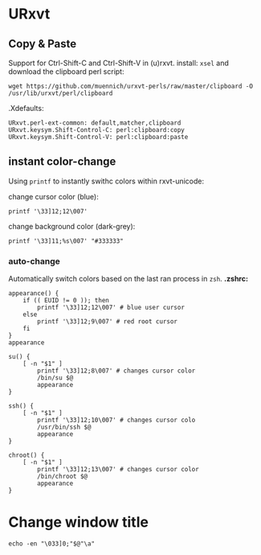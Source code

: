 # URxvt
## Copy & Paste

Support for Ctrl-Shift-C and Ctrl-Shift-V in (u)rxvt.
install: `xsel` and download the clipboard perl script:

    wget https://github.com/muennich/urxvt-perls/raw/master/clipboard -O /usr/lib/urxvt/perl/clipboard 

.Xdefaults:

	URxvt.perl-ext-common: default,matcher,clipboard
	URxvt.keysym.Shift-Control-C: perl:clipboard:copy
	URxvt.keysym.Shift-Control-V: perl:clipboard:paste

## instant color-change
Using `printf` to instantly swithc colors within rxvt-unicode:

change cursor color (blue):

    printf '\33]12;12\007'

change background color (dark-grey):

    printf '\33]11;%s\007' "#333333"

### auto-change
Automatically switch colors based on the last ran process in `zsh`.
**.zshrc:**

    appearance() {
	    if (( EUID != 0 )); then
		    printf '\33]12;12\007' # blue user cursor
	    else
		    printf '\33]12;9\007' # red root cursor
	    fi
    }
    appearance

    su() {
	    [ -n "$1" ]
		    printf '\33]12;8\007' # changes cursor color
		    /bin/su $@
		    appearance
    }

    ssh() {
	    [ -n "$1" ]
		    printf '\33]12;10\007' # changes cursor colo
		    /usr/bin/ssh $@
		    appearance
    }

    chroot() {
	    [ -n "$1" ]
		    printf '\33]12;13\007' # changes cursor color	
		    /bin/chroot $@
		    appearance
    }

# Change window title

    echo -en "\033]0;"$@"\a"


